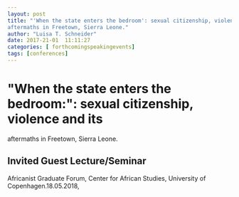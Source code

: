 ```yaml
---
layout: post
title: "'When the state enters the bedroom': sexual citizenship, violence and its
aftermaths in Freetown, Sierra Leone."
author: "Luisa T. Schneider"
date: 2017-21-01  11:11:27
categories: [ forthcomingspeakingevents]
tags: [conferences]
---
```

# \"When the state enters the bedroom:\": sexual citizenship, violence and its
aftermaths in Freetown, Sierra Leone.


## Invited Guest Lecture/Seminar
Africanist Graduate Forum, Center for African
Studies, University of Copenhagen.18.05.2018, 


